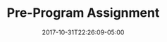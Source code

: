 ---
categories:
- ""
- ""
date: "2017-10-31T22:26:09-05:00"
description: 
draft: false
image: pic09.jpg
keywords: ""
slug: preprogram
title: Pre-Program Assignment
---